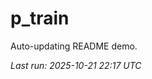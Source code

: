 # p_train

Auto-updating README demo.

<!--START_SECTION:status-->
_Last run: 2025-10-21 22:17 UTC_
<!--END_SECTION:status-->







































































































































































































































































































































































































































































































































































































































































































































































































































































































































































































































































































































































































































































































































































































































































